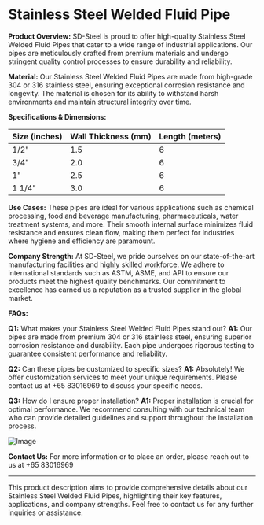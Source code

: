 # Stainless Steel Welded Fluid Pipe

**Product Overview:**
SD-Steel is proud to offer high-quality Stainless Steel Welded Fluid Pipes that cater to a wide range of industrial applications. Our pipes are meticulously crafted from premium materials and undergo stringent quality control processes to ensure durability and reliability.

**Material:**
Our Stainless Steel Welded Fluid Pipes are made from high-grade 304 or 316 stainless steel, ensuring exceptional corrosion resistance and longevity. The material is chosen for its ability to withstand harsh environments and maintain structural integrity over time.

**Specifications & Dimensions:**

| **Size (inches)** | **Wall Thickness (mm)** | **Length (meters)** |
|-------------------|-------------------------|---------------------|
| 1/2"              | 1.5                     | 6                   |
| 3/4"              | 2.0                     | 6                   |
| 1"                | 2.5                     | 6                   |
| 1 1/4"            | 3.0                     | 6                   |

**Use Cases:**
These pipes are ideal for various applications such as chemical processing, food and beverage manufacturing, pharmaceuticals, water treatment systems, and more. Their smooth internal surface minimizes fluid resistance and ensures clean flow, making them perfect for industries where hygiene and efficiency are paramount.

**Company Strength:**
At SD-Steel, we pride ourselves on our state-of-the-art manufacturing facilities and highly skilled workforce. We adhere to international standards such as ASTM, ASME, and API to ensure our products meet the highest quality benchmarks. Our commitment to excellence has earned us a reputation as a trusted supplier in the global market.

**FAQs:**

**Q1:** What makes your Stainless Steel Welded Fluid Pipes stand out?
**A1:** Our pipes are made from premium 304 or 316 stainless steel, ensuring superior corrosion resistance and durability. Each pipe undergoes rigorous testing to guarantee consistent performance and reliability.

**Q2:** Can these pipes be customized to specific sizes?
**A1:** Absolutely! We offer customization services to meet your unique requirements. Please contact us at +65 83016969 to discuss your specific needs.

**Q3:** How do I ensure proper installation?
**A1:** Proper installation is crucial for optimal performance. We recommend consulting with our technical team who can provide detailed guidelines and support throughout the installation process.

![Image](https://github.com/user-attachments/assets/2567258e-e124-4816-932d-1809bd27ef0b)

**Contact Us:**
For more information or to place an order, please reach out to us at +65 83016969

---

This product description aims to provide comprehensive details about our Stainless Steel Welded Fluid Pipes, highlighting their key features, applications, and company strengths. Feel free to contact us for any further inquiries or assistance.

